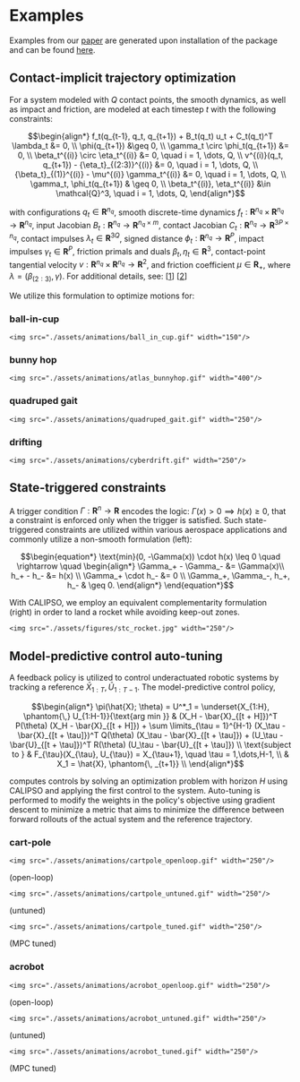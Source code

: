 # Examples

Examples from our [paper](https://arxiv.org/pdf/2205.09255.pdf) are generated upon installation of the package and can be found [here](https://github.com/thowell/CALIPSO.jl/tree/main/examples).

## Contact-implicit trajectory optimization 

For a system modeled with $Q$ contact points, the smooth dynamics, as well as impact and friction, are modeled at each timestep $t$ with the following constraints:
```math
\begin{align*}
	f_t(q_{t-1}, q_t, q_{t+1}) + B_t(q_t) u_t + C_t(q_t)^T \lambda_t &= 0, \\
 	\phi(q_{t+1}) &\geq 0, \\
 	\gamma_t \circ \phi_t(q_{t+1}) &= 0, \\
 	\beta_t^{(i)} \circ \eta_t^{(i)} &= 0, \quad i = 1, \dots, Q, \\
 	v^{(i)}(q_t, q_{t+1}) - {\eta_t}_{(2:3)}^{(i)} &= 0, \quad i = 1, \dots, Q, \\
 	{\beta_t}_{(1)}^{(i)} - \mu^{(i)} \gamma_t^{(i)} &= 0, \quad i = 1, \dots, Q, \\
 	\gamma_t, \phi_t(q_{t+1}) & \geq 0, \\
 	\beta_t^{(i)}, \eta_t^{(i)} &\in \mathcal{Q}^3, \quad i = 1, \dots, Q,
\end{align*}
```

with configurations $q_t \in \mathbf{R}^{n_q}$, smooth discrete-time dynamics $f_t : \mathbf{R}^{n_q} \times \mathbf{R}^{n_q} \rightarrow \mathbf{R}^{n_q}$, input Jacobian $B_t : \mathbf{R}^{n_q} \rightarrow \mathbf{R}^{n_q \times m}$, contact Jacobian $C_t : \mathbf{R}^{n_q} \rightarrow \mathbf{R}^{3P \times n_q}$, contact impulses $\lambda_t \in \mathbf{R}^{3Q}$, signed distance $\phi_t : \mathbf{R}^{n_q} \rightarrow \mathbf{R}^P$, impact impulses $\gamma_t \in \mathbf{R}^P$, friction primals and duals $\beta_t, \eta_t \in \mathbf{R}^3$, contact-point tangential velocity $v : \mathbf{R}^{n_q} \times \mathbf{R}^{n_q} \rightarrow \mathbf{R}^2$, and friction coefficient $\mu \in \mathbf{R}_+$, where $\lambda = (\beta_{(2:3)}, \gamma)$. For additional details, see: [[1](https://groups.csail.mit.edu/robotics-center/public_papers/Posa13.pdf)] [[2](https://agile.seas.harvard.edu/files/agile/files/variational.pdf)]

We utilize this formulation to optimize motions for: 

### ball-in-cup 
```@raw html
<img src="./assets/animations/ball_in_cup.gif" width="150"/>
```

### bunny hop
```@raw html 
<img src="./assets/animations/atlas_bunnyhop.gif" width="400"/>
```

### quadruped gait 
```@raw html
<img src="./assets/animations/quadruped_gait.gif" width="250"/>
```

### drifting 
```@raw html
<img src="./assets/animations/cyberdrift.gif" width="250"/>
```

## State-triggered constraints 

A trigger condition $\Gamma:\mathbf{R}^{n} \rightarrow \mathbf{R}$ encodes the logic: $\Gamma(x) > 0 \implies h(x) \geq 0$, that a constraint is enforced only when the trigger is satisfied. Such state-triggered constraints are utilized within various aerospace applications and commonly utilize a non-smooth formulation (left):

```math
\begin{equation*}
    \text{min}(0, -\Gamma(x)) \cdot h(x) \leq 0
    \quad
    \rightarrow 
    \quad
    \begin{align*}
		\Gamma_+ - \Gamma_- &= \Gamma(x)\\ 
        h_+ - h_- &= h(x) \\
        \Gamma_+ \cdot h_- &= 0 \\
        \Gamma_+, \Gamma_-, h_+, h_- & \geq 0.
	\end{align*}
\end{equation*}
```

With CALIPSO, we employ an equivalent complementarity formulation (right) in order to land a rocket while avoiding keep-out zones.

```@raw html
<img src="./assets/figures/stc_rocket.jpg" width="250"/>
```


## Model-predictive control auto-tuning 
A feedback policy is utilized to control underactuated robotic systems by tracking a reference $\bar{X}_{1:T}, \bar{U}_{1:T-1}$. The model-predictive control policy,

```math
\begin{align*}
		\pi(\hat{X}; \theta) = U^*_1 = \underset{X_{1:H}, \phantom{\,} U_{1:H-1}}{\text{arg min }} & (X_H - \bar{X}_{[t + H]})^T P(\theta) (X_H - \bar{X}_{[t + H]}) + \sum \limits_{\tau = 1}^{H-1} (X_\tau - \bar{X}_{[t + \tau]})^T Q(\theta) (X_\tau - \bar{X}_{[t + \tau]}) + (U_\tau - \bar{U}_{[t + \tau]})^T R(\theta) (U_\tau - \bar{U}_{[t + \tau]}) \\
		\text{subject to } & F_{\tau}(X_{\tau}, U_{\tau}) = X_{\tau+1}, \quad \tau = 1,\dots,H-1, \\
		& X_1 = \hat{X}, \phantom{\, _{t+1}} \\
\end{align*}
```

computes controls by solving an optimization problem with horizon $H$ using CALIPSO and applying the first control to the system. Auto-tuning is performed to modify the weights in the policy's objective using gradient descent to minimize a metric that aims to minimize the difference between forward rollouts of the actual system and the reference trajectory.

### cart-pole
```@raw html
<img src="./assets/animations/cartpole_openloop.gif" width="250"/>
```
(open-loop)

```@raw html
<img src="./assets/animations/cartpole_untuned.gif" width="250"/>
```
(untuned)

```@raw html
<img src="./assets/animations/cartpole_tuned.gif" width="250"/>
```
(MPC tuned)

### acrobot
```@raw html
<img src="./assets/animations/acrobot_openloop.gif" width="250"/>
```
(open-loop)

```@raw html
<img src="./assets/animations/acrobot_untuned.gif" width="250"/>
```
(untuned)

```@raw html
<img src="./assets/animations/acrobot_tuned.gif" width="250"/>
```
(MPC tuned)

